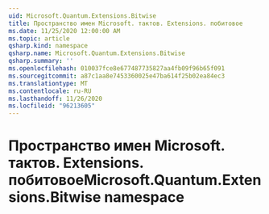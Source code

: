 ```yaml
---
uid: Microsoft.Quantum.Extensions.Bitwise
title: Пространство имен Microsoft. тактов. Extensions. побитовое
ms.date: 11/25/2020 12:00:00 AM
ms.topic: article
qsharp.kind: namespace
qsharp.name: Microsoft.Quantum.Extensions.Bitwise
qsharp.summary: ''
ms.openlocfilehash: 010037fce8e677487735827aa4fb09f96b65f091
ms.sourcegitcommit: a87c1aa8e7453360025e47ba614f25b02ea84ec3
ms.translationtype: MT
ms.contentlocale: ru-RU
ms.lasthandoff: 11/26/2020
ms.locfileid: "96213605"
---
```

# <a name="microsoftquantumextensionsbitwise-namespace"></a><span data-ttu-id="e55fa-102">Пространство имен Microsoft. тактов. Extensions. побитовое</span><span class="sxs-lookup"><span data-stu-id="e55fa-102">Microsoft.Quantum.Extensions.Bitwise namespace</span></span>



